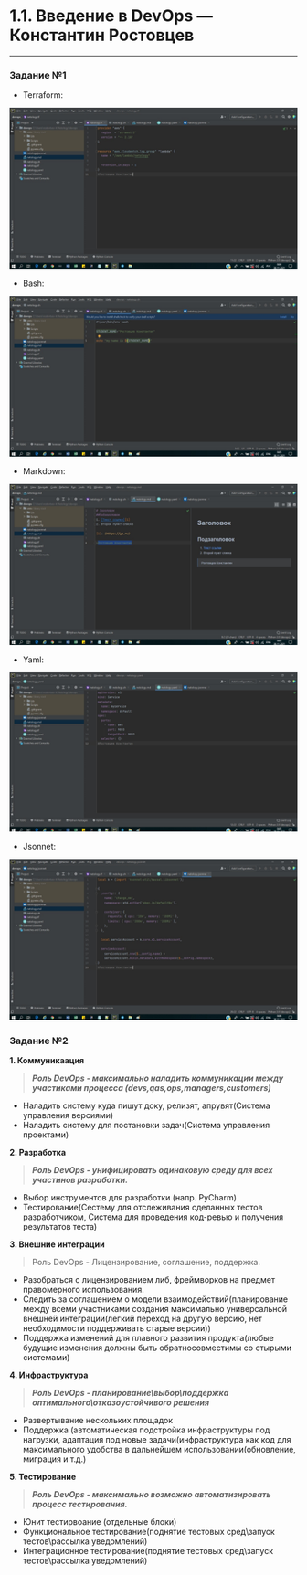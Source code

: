 # 1.1. Введение в DevOps — Константин Ростовцев
___

### Задание №1

- Terraform:

![Terraform](./img/tf.jpg "Terraform")

- Bash:

![Bash](./img/sh.jpg "Bash")

- Markdown:

![Markdown](./img/md.jpg "Markdown")

- Yaml:

![Yaml](./img/yaml.jpg "Yaml")

- Jsonnet:

![Jsonnet](./img/jsonnet.jpg "Jsonnet")

### Задание №2

**1. Коммуникаация**

>***Роль DevOps - максимально наладить коммуникации между 
участиками процесса (devs,qas,ops,managers,customers)***

- Наладить систему куда пишут доку, релизят, апрувят(Система управления версиями)
- Наладить систему для постановки задач(Система управления проектами)

**2. Разработка**

>***Роль DevOps - унифицировать одинаковую среду для 
> всех участинов разработки.***
- Выбор инструментов для разработки (напр. PyCharm)
- Тестирование(Сестему для отслеживания сделанных тестов разработчиком, Система для проведения код-ревью и получения результатов теста)

**3. Внешние интеграции**

>Роль DevOps -  Лицензирование, соглашение, поддержка.

- Разобраться с лицензированием либ, фреймворков на предмет правомерного использования.
- Следить за соглашением о модели взаимодействий(планирование между всеми участниками создания максимально универсальной внешней интеграции(легкий переход на другую версию, нет необходимости поддерживать старые версии))
- Поддержка изменений для плавного развития продукта(любые будущие изменения должны быть обратносовместимы со стырыми системами)

**4. Инфраструктура**
>***Роль DevOps - планирование\выбор\поддержка оптимального\отказоустойчивого решения***

- Развертывание нескольких площадок
- Поддержка (автоматическая подстройка инфраструктуры под нагрузки, адаптация под новые задачи(инфраструктура как код для максимального удобства в дальнейшем использовании(обновление, миграция и т.д.)

**5. Тестирование**
>***Роль DevOps - максимально возможно автоматизировать процесс тестирования.***

- Юнит тестирвоание (отдельные блоки)
- Функциональное тестирование(поднятие тестовых сред\запуск тестов\рассылка уведомлений)
- Интеграционное тестирование(поднятие тестовых сред\запуск тестов\рассылка уведомлений)
